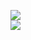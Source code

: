 [![](https://img.shields.io/badge/Made%20With-Github%20Spray-lightgrey.svg?style=for-the-badge&logo=github)](https://github.com/Annihil/github-spray#20471)  
[![](https://i.imgur.com/2DrTn0Z.gif)](https://github.com/Annihil/github-spray)